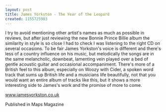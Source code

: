 ```yaml
---
layout: post
title: James Yorkston - The Year of the Leopard
created: 1155725983
---
```

I try to avoid mentioning other artist's names as much as possible in reviews, but after just reviewing the new Bonnie Prince Billie album the similarity in style is so close I had to check I was listening to the right CD on several occasions. To be fair James Yorkston's voice is different and there's less of a country influence on his music, but melodically the songs are in the same melancholic, downbeat, lamenting vein played over a bed of gentle acoustic guitar and occasional accompaniment. There's more of a British feel to this album, especially on Woozy with Cider, a spoken word track that sums up British life and a musicians life beautifully, not that you would want an entire album of tracks like this, but it shows a more interesting side to James's work and the promise of more to come.<p><a href='http://www.jamesyorkston.co.uk' target='_blank'>www.jamesyorkston.co.uk</a>
<p>Published in Maps Magazine</p>
